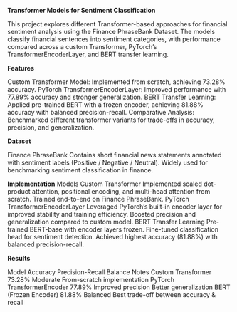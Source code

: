 **Transformer Models for Sentiment Classification**

This project explores different Transformer-based approaches for financial sentiment analysis using the Finance PhraseBank Dataset. The models classify financial sentences into sentiment categories, with performance compared across a custom Transformer, PyTorch’s TransformerEncoderLayer, and BERT transfer learning.

**Features**

Custom Transformer Model: Implemented from scratch, achieving 73.28% accuracy.
PyTorch TransformerEncoderLayer: Improved performance with 77.89% accuracy and stronger generalization.
BERT Transfer Learning: Applied pre-trained BERT with a frozen encoder, achieving 81.88% accuracy with balanced precision-recall.
Comparative Analysis: Benchmarked different transformer variants for trade-offs in accuracy, precision, and generalization.

**Dataset**

Finance PhraseBank
Contains short financial news statements annotated with sentiment labels (Positive / Negative / Neutral).
Widely used for benchmarking sentiment classification in finance.

**Implementation**
Models
Custom Transformer
Implemented scaled dot-product attention, positional encoding, and multi-head attention from scratch.
Trained end-to-end on Finance PhraseBank.
PyTorch TransformerEncoderLayer
Leveraged PyTorch’s built-in encoder layer for improved stability and training efficiency.
Boosted precision and generalization compared to custom model.
BERT Transfer Learning
Pre-trained BERT-base with encoder layers frozen.
Fine-tuned classification head for sentiment detection.
Achieved highest accuracy (81.88%) with balanced precision-recall.

**Results**

Model	Accuracy	Precision-Recall Balance	Notes
Custom Transformer	73.28%	Moderate	From-scratch implementation
PyTorch TransformerEncoder	77.89%	Improved precision	Better generalization
BERT (Frozen Encoder)	81.88%	Balanced	Best trade-off between accuracy & recall
